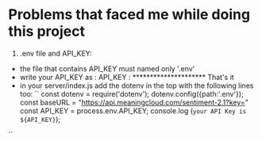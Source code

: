 # Problems that faced me while doing this project

1. .env file and API_KEY:
- the file that contains API_KEY must named only '.env'
- write your API_KEY as : API_KEY : ********************* That's it
- in your server/index.js add the dotenv in the top with the following lines too:
  ``
const dotenv = require('dotenv');
dotenv.config({path:'.env'});
const baseURL = "https://api.meaningcloud.com/sentiment-2.1?key="
const API_KEY = process.env.API_KEY;
console.log (`your API Key is ${API_KEY}`);

``
